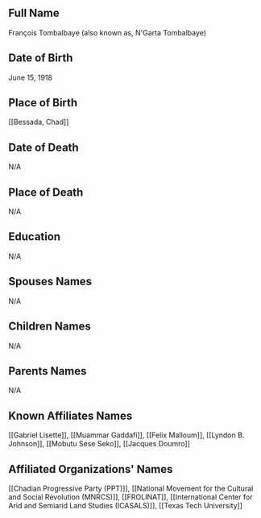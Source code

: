 ## Full Name
François Tombalbaye (also known as, N'Garta Tombalbaye)

## Date of Birth
June 15, 1918

## Place of Birth
[[Bessada, Chad]]

## Date of Death
N/A

## Place of Death
N/A

## Education
N/A

## Spouses Names
N/A

## Children Names
N/A

## Parents Names
N/A

## Known Affiliates Names
[[Gabriel Lisette]], [[Muammar Gaddafi]], [[Felix Malloum]], [[Lyndon B. Johnson]], [[Mobutu Sese Seko]], [[Jacques Doumro]]

## Affiliated Organizations' Names
[[Chadian Progressive Party (PPT)]], [[National Movement for the Cultural and Social Revolution (MNRCS)]], [[FROLINAT]], [[International Center for Arid and Semiarid Land Studies (ICASALS)]], [[Texas Tech University]]

